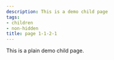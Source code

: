 ```yaml
---
description: This is a demo child page
tags:
- children
- non-hidden
title: page 1-1-2-1
---
```


This is a plain demo child page.
